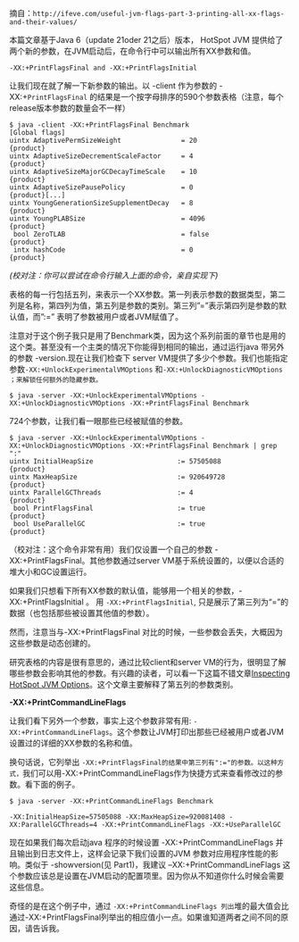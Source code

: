 摘自：`http://ifeve.com/useful-jvm-flags-part-3-printing-all-xx-flags-and-their-values/`

本篇文章基于Java 6（update 21oder 21之后）版本， HotSpot JVM 提供给了两个新的参数，在JVM启动后，在命令行中可以输出所有XX参数和值。

```
-XX:+PrintFlagsFinal and -XX:+PrintFlagsInitial
```

让我们现在就了解一下新参数的输出。以 -client 作为参数的 -XX:+`PrintFlagsFinal`   的结果是一个按字母排序的590个参数表格（注意，每个release版本参数的数量会不一样）

```
$ java -client -XX:+PrintFlagsFinal Benchmark
[Global flags]
uintx AdaptivePermSizeWeight               = 20               {product}
uintx AdaptiveSizeDecrementScaleFactor     = 4                {product}
uintx AdaptiveSizeMajorGCDecayTimeScale    = 10               {product}
uintx AdaptiveSizePausePolicy              = 0                {product}[...]
uintx YoungGenerationSizeSupplementDecay   = 8                {product}
uintx YoungPLABSize                        = 4096             {product}
 bool ZeroTLAB                             = false            {product}
 intx hashCode                             = 0                {product}
```

*(校对注：你可以尝试在命令行输入上面的命令，亲自实现下)*

表格的每一行包括五列，来表示一个XX参数。第一列表示参数的数据类型，第二列是名称，第四列为值，第五列是参数的类别。第三列”=”表示第四列是参数的默认值，而”:=” 表明了参数被用户或者JVM赋值了。

注意对于这个例子我只是用了Benchmark类，因为这个系列前面的章节也是用的这个类。甚至没有一个主类的情况下你能得到相同的输出，通过运行java 带另外的参数 -version.现在让我们检查下 server VM提供了多少个参数。我们也能指定参数`-XX:+UnlockExperimentalVMOptions` 和`-XX:+UnlockDiagnosticVMOptions ；来解锁任何额外的隐藏参数。`

```
$ java -server -XX:+UnlockExperimentalVMOptions -XX:+UnlockDiagnosticVMOptions -XX:+PrintFlagsFinal Benchmark
```

724个参数，让我们看一眼那些已经被赋值的参数。

```
$ java -server -XX:+UnlockExperimentalVMOptions -XX:+UnlockDiagnosticVMOptions -XX:+PrintFlagsFinal Benchmark | grep ":"
uintx InitialHeapSize                     := 57505088         {product}
uintx MaxHeapSize                         := 920649728        {product}
uintx ParallelGCThreads                   := 4                {product}
 bool PrintFlagsFinal                     := true             {product}
 bool UseParallelGC                       := true             {product}
```

（校对注：这个命令非常有用）我们仅设置一个自己的参数 -XX:+PrintFlagsFinal。其他参数通过server VM基于系统设置的，以便以合适的堆大小和GC设置运行。

如果我们只想看下所有XX参数的默认值，能够用一个相关的参数，-XX:+PrintFlagsInitial  。 用 `-XX:+PrintFlagsInitial`, 只是展示了第三列为“=”的数据（也包括那些被设置其他值的参数）。

然而，注意当与-XX:+PrintFlagsFinal 对比的时候，一些参数会丢失，大概因为这些参数是动态创建的。

研究表格的内容是很有意思的，通过比较client和server VM的行为，很明显了解哪些参数会影响其他的参数。有兴趣的读者，可以看一下这篇不错文章[Inspecting HotSpot JVM Options](http://q-redux.blogspot.com/2011/01/inspecting-hotspot-jvm-options.html)。这个文章主要解释了第五列的参数类别。



**-XX:+PrintCommandLineFlags**

让我们看下另外一个参数，事实上这个参数非常有用: `-XX:+PrintCommandLineFlags`。这个参数让JVM打印出那些已经被用户或者JVM设置过的详细的XX参数的名称和值。

换句话说，它列举出 `-XX:+PrintFlagsFinal的结果中第三列有":="的参数。以这种方式，`我们可以用-XX:+PrintCommandLineFlags作为快捷方式来查看修改过的参数。看下面的例子。

```
$ java -server -XX:+PrintCommandLineFlags Benchmark 

-XX:InitialHeapSize=57505088 -XX:MaxHeapSize=920081408 -XX:ParallelGCThreads=4 -XX:+PrintCommandLineFlags -XX:+UseParallelGC
```

现在如果我们每次启动java 程序的时候设置 -XX:+PrintCommandLineFlags 并且输出到日志文件上，这样会记录下我们设置的JVM 参数对应用程序性能的影响。类似于 -showversion(见 Part1)，我建议 –XX:+PrintCommandLineFlags 这个参数应该总是设置在JVM启动的配置项里。因为你从不知道你什么时候会需要这些信息。

奇怪的是在这个例子中，通过 `-XX:+PrintCommandLineFlags 列出`堆的最大值会比通过-XX:+PrintFlagsFinal列举出的相应值小一点。如果谁知道两者之间不同的原因，请告诉我。



